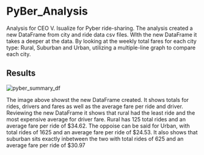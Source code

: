 # PyBer_Analysis
Analysis for CEO V. Isualize for Pyber ride-sharing. The analysis created a new DataFrame from city and ride data csv files. WIth the new DataFrame it takes a deeper at the data. By looking at the weekly total fares for each city type: Rural, Suburban and Urban, utilizing a multiple-line graph to compare each city.

## Results
![pyber_summary_df](https://user-images.githubusercontent.com/117749494/208314793-feda5ef7-5b14-48b1-988a-61cd10dcb28f.PNG)

  The image above showst the  new DataFrame created. It shows totals for rides, drivers and fares as well as the average fare per ride and driver. Reviewing the new DataFrame it shows that rural had the least ride and the most expensive average for driver fare. Rural has 125 total rides and an average fare per ride of $34.62. The oppoise can be said for Urban, with total rides of 1625 and an average fare per ride of $24.53. It also shows that suburban sits exactly inbetween the two with total rides of 625 and an average fare per ride of $30.97
